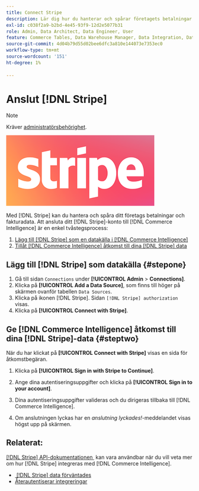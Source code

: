 ```yaml
---
title: Connect Stripe
description: Lär dig hur du hanterar och spårar företagets betalningar och fakturadata.
exl-id: c038f2a9-b2bd-4e45-93f9-12d2e5077b31
role: Admin, Data Architect, Data Engineer, User
feature: Commerce Tables, Data Warehouse Manager, Data Integration, Data Import/Export
source-git-commit: 4d04b79d55d02bee6dfc3a810e144073e7353ec0
workflow-type: tm+mt
source-wordcount: '151'
ht-degree: 1%

---
```


# Anslut [!DNL Stripe]

>[!NOTE]
>
>Kräver [administratörsbehörighet](../../../administrator/user-management/user-management.md).

![Stripe-logotyp](../../../assets/stripe-logo.png)

Med [!DNL Stripe] kan du hantera och spåra ditt företags betalningar och fakturadata. Att ansluta ditt [!DNL Stripe]-konto till [!DNL Commerce Intelligence] är en enkel tvåstegsprocess:

1. [Lägg till [!DNL Stripe] som en datakälla i [!DNL Commerce Intelligence]](#stepone)
1. [Tillåt [!DNL Commerce Intelligence] åtkomst till dina [!DNL Stripe] data](#steptwo)

## Lägg till [!DNL Stripe] som datakälla {#stepone}

1. Gå till sidan `Connections` under **[!UICONTROL Admin** > **Connections]**.
1. Klicka på **[!UICONTROL Add a Data Source]**, som finns till höger på skärmen ovanför tabellen `Data Sources`.
1. Klicka på ikonen [!DNL Stripe]. Sidan `[!DNL Stripe] authorization` visas.
1. Klicka på **[!UICONTROL Connect with Stripe]**.

## Ge [!DNL Commerce Intelligence] åtkomst till dina [!DNL Stripe]-data {#steptwo}

När du har klickat på **[!UICONTROL Connect with Stripe]** visas en sida för åtkomstbegäran.

1. Klicka på **[!UICONTROL Sign in with Stripe to Continue]**.

1. Ange dina autentiseringsuppgifter och klicka på **[!UICONTROL Sign in to your account]**.

1. Dina autentiseringsuppgifter valideras och du dirigeras tillbaka till [!DNL Commerce Intelligence].

1. Om anslutningen lyckas har en *anslutning lyckades!*-meddelandet visas högst upp på skärmen.

## Relaterat:

[[!DNL Stripe] API-dokumentationen &#x200B;](https://stripe.com/docs/api) kan vara användbar när du vill veta mer om hur [!DNL Stripe] integreras med [!DNL Commerce Intelligence].

* [&#x200B; [!DNL Stripe] data förväntades](../integrations/stripe-data.md)
* [Återautentiserar integreringar](https://experienceleague.adobe.com/docs/commerce-knowledge-base/kb/how-to/mbi-reauthenticating-integrations.html?lang=sv-SE)
